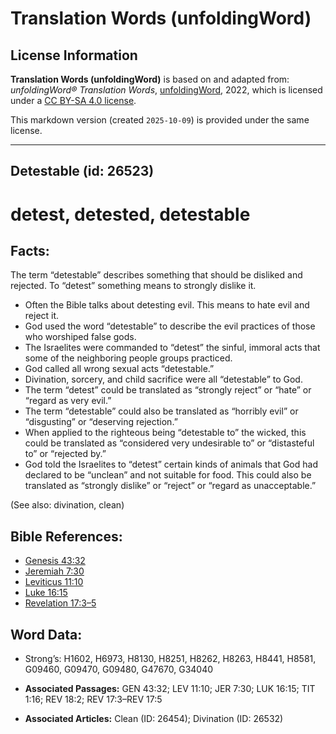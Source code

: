 # Translation Words (unfoldingWord)

## License Information

**Translation Words (unfoldingWord)** is based on and adapted from: _unfoldingWord® Translation Words_, [unfoldingWord](https://unfoldingword.org/utw), 2022, which is licensed under a [CC BY-SA 4.0 license](https://creativecommons.org/licenses/by-sa/4.0/legalcode.en).

This markdown version (created `2025-10-09`) is provided under the same license.



--------------------------------

## Detestable (id: 26523)

detest, detested, detestable
============================

Facts:
------

The term “detestable” describes something that should be disliked and rejected. To “detest” something means to strongly dislike it.

* Often the Bible talks about detesting evil. This means to hate evil and reject it.
* God used the word “detestable” to describe the evil practices of those who worshiped false gods.
* The Israelites were commanded to “detest” the sinful, immoral acts that some of the neighboring people groups practiced.
* God called all wrong sexual acts “detestable.”
* Divination, sorcery, and child sacrifice were all “detestable” to God.
* The term “detest” could be translated as “strongly reject” or “hate” or “regard as very evil.”
* The term “detestable” could also be translated as “horribly evil” or “disgusting” or “deserving rejection.”
* When applied to the righteous being “detestable to” the wicked, this could be translated as “considered very undesirable to” or “distasteful to” or “rejected by.”
* God told the Israelites to “detest” certain kinds of animals that God had declared to be “unclean” and not suitable for food. This could also be translated as “strongly dislike” or “reject” or “regard as unacceptable.”

(See also: divination, clean)

Bible References:
-----------------

* [Genesis 43:32](https://ref.ly/Gen43:32)
* [Jeremiah 7:30](https://ref.ly/Jer7:30)
* [Leviticus 11:10](https://ref.ly/Lev11:10)
* [Luke 16:15](https://ref.ly/Luke16:15)
* [Revelation 17:3–5](https://ref.ly/Rev17:3-Rev17:5)

Word Data:
----------

* Strong’s: H1602, H6973, H8130, H8251, H8262, H8263, H8441, H8581, G09460, G09470, G09480, G47670, G34040

* **Associated Passages:** GEN 43:32; LEV 11:10; JER 7:30; LUK 16:15; TIT 1:16; REV 18:2; REV 17:3–REV 17:5
* **Associated Articles:** Clean (ID: 26454); Divination (ID: 26532)

